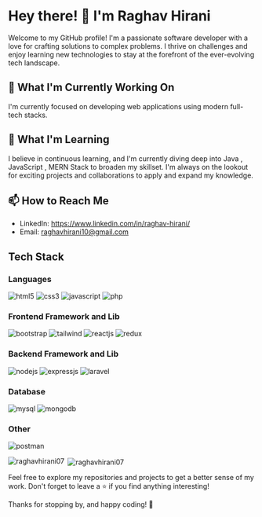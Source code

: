 # Hey there! 👋 I'm Raghav Hirani

Welcome to my GitHub profile! I'm a passionate software developer with a love for crafting solutions to complex problems. I thrive on challenges and enjoy learning new technologies to stay at the forefront of the ever-evolving tech landscape.

## 🔭 What I'm Currently Working On

I'm currently focused on developing web applications using modern full-tech stacks.

## 🌱 What I'm Learning
I believe in continuous learning, and I'm currently diving deep into Java , JavaScript , MERN Stack to broaden my skillset. I'm always on the lookout for exciting projects and collaborations to apply and expand my knowledge.

## 📫 How to Reach Me

- LinkedIn: https://www.linkedin.com/in/raghav-hirani/
- Email: raghavhirani10@gmail.com

<h2>Tech Stack</h2>
<h3>Languages</h3>
<p>
    <img src="https://img.shields.io/badge/HTML5-E34F26?style=for-the-badge&logo=html5&logoColor=white" alt="html5" />
    <img src="https://img.shields.io/badge/CSS3-1572B6?style=for-the-badge&logo=css3&logoColor=white" alt="css3" />
    <img src="https://img.shields.io/badge/JavaScript-323330?style=for-the-badge&logo=javascript&logoColor=F7DF1E" alt="javascript" />
    <img src="https://img.shields.io/badge/PHP-777BB4?style=for-the-badge&logo=php&logoColor=white" alt="php" />
</p>
<h3>Frontend Framework and Lib</h3>
<p>
    <img src="https://img.shields.io/badge/Bootstrap-563D7C?style=for-the-badge&logo=bootstrap&logoColor=white" alt="bootstrap" />
    <img src="https://img.shields.io/badge/Tailwind_CSS-38B2AC?style=for-the-badge&logo=tailwind-css&logoColor=white" alt="tailwind" />
    <img src="https://img.shields.io/badge/React JS-20232A?style=for-the-badge&logo=react&logoColor=61DAFB" alt="reactjs" />
    <img src="https://img.shields.io/badge/Redux Toolkit-593D88?style=for-the-badge&logo=redux&logoColor=white" alt="redux" />
</p>
<h3>Backend Framework and Lib</h3>
<p>
    <img src="https://img.shields.io/badge/Node.js-339933?style=for-the-badge&logo=nodedotjs&logoColor=white" alt="nodejs" />
    <img src="https://img.shields.io/badge/Express.js-000000?style=for-the-badge&logo=express&logoColor=white" alt="expressjs" />
    <img src="https://img.shields.io/badge/Laravel-FF2D20?style=for-the-badge&logo=laravel&logoColor=white" alt="laravel" />
</p>
<h3>Database</h3>
<p>
    <img src="https://img.shields.io/badge/MySQL-005C84?style=for-the-badge&logo=mysql&logoColor=white" alt="mysql" />
    <img src="https://img.shields.io/badge/MongoDB-4EA94B?style=for-the-badge&logo=mongodb&logoColor=white" alt="mongodb" />
</p>
<h3>Other</h3>
<p>
    <img src="https://img.shields.io/badge/Postman-FF6C37?style=for-the-badge&logo=Postman&logoColor=white" alt="postman" />
</p>

<!----------------------------------- Social Media Links Section ------------------------------------>

<p><img align="left" src="https://github-readme-stats.vercel.app/api/top-langs?username=raghavhirani07&show_icons=true&locale=en&layout=compact" alt="raghavhirani07" /></p>

<p>&nbsp;<img align="center" src="https://github-readme-stats.vercel.app/api?username=raghavhirani07&show_icons=true&locale=en" alt="raghavhirani07" /></p>


Feel free to explore my repositories and projects to get a better sense of my work. Don't forget to leave a ⭐️ if you find anything interesting!

Thanks for stopping by, and happy coding! 🚀
